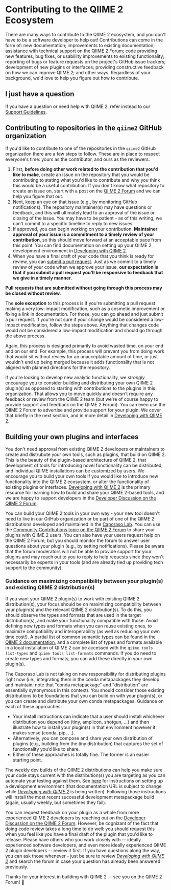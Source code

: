 # Contributing to the QIIME 2 Ecosystem

There are many ways to contribute to the QIIME 2 ecosystem, and you don't have to be a software developer to help out!
Contributions can come in the form of: new documentation; improvements to existing documentation; assistance with technical support on the [QIIME 2 Forum](https://forum.qiime2.org); code providing new features, bug fixes, or usabililty improvements to existing functionality; reporting of bugs or feature requests on the project's GitHub issue trackers; development of new plugins or interfaces; providing constructive feedback on how we can improve QIIME 2; and other ways.
Regardless of your background, we'd love to help you figure out how to contribute.

## I just have a question

If you have a question or need help with QIIME 2, refer instead to our [Support Guidelines](https://github.com/qiime2/.github/blob/main/SUPPORT.md).

## Contributing to repositories in the `qiime2` GitHub organization

If you'd like to contribute to one of the repositories in the `qiime2` GitHub organization there are a few steps to follow.
These are in place to respect everyone's time: yours as the contributor, and ours as the reviewers.

1. First, **before doing other work related to the contribution that you'd like to make**, create an issue on the repository that you would be contributing to stating what you'd like to contribute and why you think this would be a useful contribution.
   If you don't know what repository to create an issue on, start with a post on the [QIIME 2 Forum](https://forum.qiime2.org) and we can help you figure that out.
2. Next, keep an eye on that issue (e.g., by monitoring GitHub notifications). The repository maintainer(s) may have questions or feedback, and this will ultimately lead to an approval of the issue or closing of the issue.
   You may have to be patient - as of this writing, we can't commit to a specific timeline to reply to new issues.
3. If approved, you can begin working on your contribution.
   **Maintainer approval of your issue is a commitment to a timely review of your contribution**, so this should move forward at an acceptable pace from this point.
   You can find documentation on setting up your QIIME 2 development environment in [Developing with QIIME 2](https://cap-lab.bio/developing-with-qiime2/).
4. When you have a final draft of your code that you think is ready for review, you can [submit a pull request](https://docs.github.com/en/pull-requests).
   Just as we commit to a timely review of your code when we approve your issue, **our expectation is that if you submit a pull request you'll be responsive to feedback that we give in a timely manner**.

**Pull requests that are submitted without going through this process may be closed without review.**

The **sole exception** to this process is if you're submitting a pull request making a very low-impact modification, such as a cosmetic improvement or fixing a link in documentation.
For those, you can go ahead and just submit a pull request.
If you're not sure if your change would be considered a low-impact modification, follow the steps above.
Anything that changes code would not be considered a low-impact modification and should go through the above process.

Again, this process is designed primarily to avoid wasted time, on your end and on our end. For example, this process will prevent you from doing work that would sit without review for an unacceptable amount of time, or just wouldn't end up being merged because it adds functionality that is not aligned with planned directions for the repository.

If you're looking to develop new analytic functionality, we *strongly* encourage you to consider building and distributing your own QIIME 2 plugin(s) as opposed to starting with contributions to the plugins in this organization.
That allows you to move quickly and doesn't require any feedback or review from the QIIME 2 team (but we're of course happy to provide support and feedback on the QIIME 2 Forum).
You can even use the QIIME 2 Forum to advertise and provide support for your plugin.
We cover that briefly in the next section, and in more detail in [Developing with QIIME 2](https://cap-lab.bio/developing-with-qiime2/).

## Building your own plugins and interfaces

You don't need approval from existing QIIME 2 developers or maintainers to create and distrubute your own tools, such as plugins, that build on QIIME 2. This is the beauty of the plugin-based architecture of QIIME 2, that development of tools for introducing novel functionality can be distributed, and individual QIIME installations can be customized by users.
We encourage you to build your own tools if you would like to introduce new functionality into the QIIME 2 ecosystem, or alter the functionality of existing plugins or interfaces.
[Developing with QIIME 2](https://cap-lab.bio/developing-with-qiime2/) is the primary resource for learning how to build and share your QIIME 2-based tools, and we are happy to support developers in the [Developer Discussion on the QIIME 2 Forum](https://forum.qiime2.org/c/dev-discussion).

You can build your QIIME 2 tools in your own way - your new tool doesn't need to live in our GitHub organization or be part of one of the QIIME 2 distributions developed and maintained in the [Caporaso Lab](https://cap-lab.bio).
You can use the [Community Contributions topic on the QIIME 2 Forum](https://forum.qiime2.org/c/community-contributions/15) to share your plugins with QIIME 2 users.
You can also have your users request help on the QIIME 2 Forum, but you should monitor the forum to answer user questions about your plugin (e.g., by setting notifications). Please be aware that the forum moderators will not be able to provide support for your plugins and may reach out to you to reply to help requests since they won't necessarily be experts in your tools (and are already tied up providing tech support to the community).

### Guidance on maximizing compatibility between your plugin(s) and existing QIIME 2 distribution(s)

If you want your QIIME 2 plugin(s) to work with existing QIIME 2 distribution(s), your focus should be on maximizing compatibility between your plugin(s) and the relevant QIIME 2 distribution(s).
To do this, you should observe the types and formats that are used in the target distribution(s), and make your functionality compatible with those.
Avoid defining new types and formats when you can reuse existing ones, to maximize compatibility and interoperability (as well as reducing your own time cost!). A partial list of common semantic types can be found in the [QIIME 2 documentation](https://docs.qiime2.org/), and a complete list of types and formats available in a local installation of QIIME 2 can be accessed with the `qiime tools list-types` and `qiime tools list-formats` commands.
If you do need to create new types and formats, you can add these directly in your own plugin(s).

The Caporaso Lab is not taking on new responsibility for distributing plugins right now (i.e., integrating them in the conda metapackages they develop and maintain; note that "conda metapackage" and "distribution" are essentially synonymous in this context).
You should consider those existing distributions to be foundations that you can build on with your plugin(s), or you can create and distribute your own conda metapackages. Guidance on each of these approaches:
   - Your install instructions can indicate that a user should install whichever distribution you depend on (tiny, amplicon, shotgun, ...) and then illustrate how to install your plugin(s) in that environment however it makes sense (conda, pip, ...).
   - Alternatively, you can compose and share your own distribution of plugins (e.g., building from the tiny distribution) that captures the set of functionality you’d like to share.
   - Either of these approaches is totally fine. The former is an easier starting point.

The weekly dev builds of the QIIME 2 distributions can help you make sure your code stays current with the distribution(s) you are targeting as you can automate your testing against them.
See [here](https://cap-lab.bio/developing-with-qiime2/plugins/how-to-guides/set-up-development-environment.html) for instructions on setting up a development environment (that documentation URL is subject to change while *[Developing with QIIME 2](https://cap-lab.bio/developing-with-qiime2/)* is being written).
Following those instructions will install the most recent successful development metapackage build (again, usually weekly, but sometimes they fail).

You can request feedback on your plugin as a whole from more experienced QIIME 2 developers by reaching out on the [Developer Discussion on the QIIME 2 Forum](https://forum.qiime2.org/c/dev-discussion).
However, be cognizant of the fact that doing code review takes a long time to do well: you should request this when you feel like you have a final draft of the plugin that you'd like to release.
Please have others who you work closely with -- ideally experienced software developers, and even more ideally experienced QIIME 2 plugin developers -- review it first.
If you have questions along the way, you can ask those whenever - just be sure to review *[Developing with QIIME 2](https://cap-lab.bio/developing-with-qiime2/)* and search the forum in case your question has already been answered previously.

Thanks for your interest in building with QIIME 2 -- see you on the QIIME 2 Forum! 🚀
